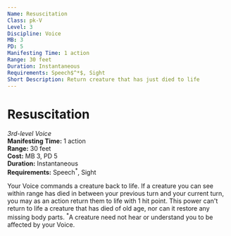 ```yaml
---
Name: Resuscitation
Class: pk-V
Level: 3
Discipline: Voice
MB: 3
PD: 5
Manifesting Time: 1 action
Range: 30 feet
Duration: Instantaneous
Requirements: Speech$^*$, Sight
Short Description: Return creature that has just died to life
---
```

# Resuscitation
*3rd-level Voice*\
**Manifesting Time:** 1 action\
**Range:** 30 feet\
**Cost:** MB 3, PD 5\
**Duration:** Instantaneous\
**Requirements:** Speech$^*$, Sight

Your Voice commands a creature back to life.
If a creature you can see within range has died in between
your previous turn and your current turn, you may as an action
return them to life with 1 hit point. This power can't return
to life a creature that has died of old age, nor can it restore
any missing body parts.
$^*$A creature need not hear or understand you to be affected
by your Voice.
